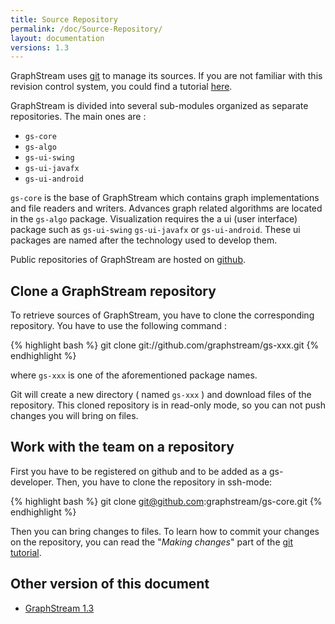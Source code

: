 ```yaml
---
title: Source Repository
permalink: /doc/Source-Repository/
layout: documentation
versions: 1.3
---
```


GraphStream uses [git](http://git-scm.com/) to manage its sources. If you are not familiar with this
revision control system, you could find a tutorial [here](http://www.kernel.org/pub/software/scm/git/docs/gittutorial.html).

GraphStream is divided into several sub-modules organized as separate repositories. The main ones are :

- ``gs-core``
- ``gs-algo``
- ``gs-ui-swing``
- ``gs-ui-javafx``
- ``gs-ui-android``

``gs-core`` is the base of GraphStream which contains graph implementations and file readers and writers. Advances graph related algorithms are located in the  ``gs-algo`` package. Visualization requires the a ui (user interface) package such as `gs-ui-swing` `gs-ui-javafx` or `gs-ui-android`. These ui packages are named after the technology used to develop them. 

Public repositories of GraphStream are hosted on [github](https://www.github.com/graphstream/).

## Clone a GraphStream repository

To retrieve sources of GraphStream, you have to clone the corresponding repository.
You have to use the following command :

{% highlight bash %}
git clone git://github.com/graphstream/gs-xxx.git
{% endhighlight %}

where ``gs-xxx`` is one of the aforementioned package names.
  
Git will create a new directory ( named ``gs-xxx`` ) and download files of the
repository. This cloned repository is in read-only mode, so you can not push changes
you will bring on files.


## Work with the team on a repository

First you have to be registered on github and to be added as a gs-developer.
Then, you have to clone the repository in ssh-mode:

{% highlight bash %}
git clone git@github.com:graphstream/gs-core.git
{% endhighlight %}

Then you can bring changes to files. To learn how to commit your changes on the repository, you can read the "*Making changes*" part of the [git tutorial](http://www.kernel.org/pub/software/scm/git/docs/gittutorial.html).

## Other version of this document

- [GraphStream 1.3](/doc/Source-Repository/1.3/)